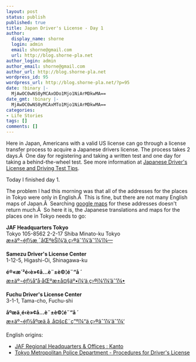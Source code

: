 ```yaml
---
layout: post
status: publish
published: true
title: Japan Driver's License - Day 1
author:
  display_name: shorne
  login: admin
  email: shorne@gmail.com
  url: http://blog.shorne-pla.net
author_login: admin
author_email: shorne@gmail.com
author_url: http://blog.shorne-pla.net
wordpress_id: 95
wordpress_url: http://blog.shorne-pla.net/?p=95
date: !binary |-
  MjAwOC0wNS0yMCAxODo1Mjo1NiArMDkwMA==
date_gmt: !binary |-
  MjAwOC0wNS0yMCAxMTo1Mjo1NiArMDkwMA==
categories:
- Life Stories
tags: []
comments: []
---
```

<p>Here in Japan, Americans with a valid US license can go through a license transfer process to acquire a Japanese drivers license. The process takes 2 days.Â  One day for registering and taking a written test and one day for taking a behind-the-wheel test. See more information at <a href="http://www.globalcompassion.com/driving.htm">Japanese Driver's License and Driving Test Tips</a>.</p>
<p>Today I finished day 1.</p>
<p>The problem I had this morning was that all of the addresses for the places in Tokyo were only in English.Â  This is fine, but there are not many English maps of Japan.Â  Searching <a href="http://maps.google.com">google maps</a> for these addresses doesn't return much.Â  So here it is, the Japanese translations and maps for the places one in Tokyo needs to go:</p>
<p><strong>JAF Headquarters Tokyo</strong><br />
Tokyo  	 	105-8562  	 	2-2-17 Shiba Minato-ku Tokyo<br />
<a href="http://maps.google.co.jp/maps?f=q&amp;hl=en&amp;geocode=&amp;q=%E6%9D%B1%E4%BA%AC%E9%83%BD%E6%B8%AF%E5%8C%BA%E8%8A%9D2%E4%B8%81%E7%9B%AE%EF%BC%92%E3%83%BC%EF%BC%91%EF%BC%97&amp;sll=35.603326,139.746501&amp;sspn=0.006918,0.007339&amp;ie=UTF8&amp;z=17&amp;iwloc=addr">æ±äº¬éƒ½æ¸¯åŒºèŠï¼’ä¸ç›®âˆ’ï¼’âˆ’ï¼‘ï¼—</a></p>
<p><strong>Samezu Driver's License Center</strong><br />
1-12-5, Higashi-Oi, Shinagawa-ku</p>
<p><strong>é®«æ´²é‹è»¢å…è¨±è©¦é¨“å ´</strong><br />
<a href="http://maps.google.co.jp/maps?f=q&amp;hl=en&amp;geocode=15546361727546519387,35.603347,139.746519&amp;q=%E6%9D%B1%E4%BA%AC%E9%83%BD%E5%93%81%E5%B7%9D%E5%8C%BA%E6%9D%B1%E5%A4%A7%E4%BA%95%EF%BC%91%E4%B8%81%E7%9B%AE%EF%BC%91%EF%BC%92%E2%88%92%EF%BC%95&amp;sll=35.603344,139.746523&amp;sspn=0.006918,0.007339&amp;ie=UTF8&amp;ll=35.603326,139.746501&amp;spn=0.006918,0.007339&amp;z=17&amp;iwloc=addr">æ±äº¬éƒ½å“å·åŒºæ±å¤§äº•ï¼‘ä¸ç›®ï¼‘ï¼’âˆ’ï¼•</a></p>
<p><strong>Fuchu Driver's License Center</strong><br />
3-1-1, Tama-cho, Fuchu-shi</p>
<p><strong>åºœä¸­é‹è»¢å…è¨±è©¦é¨“å ´</strong><br />
<a href="http://maps.google.co.jp/maps?f=q&amp;hl=en&amp;geocode=&amp;q=%E6%9D%B1%E4%BA%AC%E9%83%BD%E5%BA%9C%E4%B8%AD%E5%B8%82%E5%A4%9A%E7%A3%A8%E7%94%BA3-1-1&amp;sll=35.653133,139.752935&amp;sspn=0.006913,0.007339&amp;ie=UTF8&amp;z=17&amp;iwloc=addr">æ±äº¬éƒ½åºœä¸­å¸‚å¤šç£¨ç”ºï¼“ä¸ç›®âˆ’ï¼‘âˆ’ï¼‘</a></p>
<p>English origins:</p>
<ul>
<li><a href="http://www.jaf.or.jp/e/list/kanto.htm">JAF Regional Headquarters &amp; Offices : Kanto</a></li>
<li><a href="http://www.keishicho.metro.tokyo.jp/foreign/organize/people.htm" title="license" name="license">Tokyo Metropolitan Police Department - Procedures for Driver's License</a></li>
</ul>
